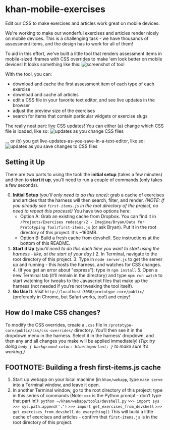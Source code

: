 # khan-mobile-exercises
Edit our CSS to make exercises and articles work great on mobile devices.

We're working to make our wonderful exercises and articles render nicely on mobile devices. This is a challenging task - we have thousands of assessment items, and the design has to work for all of them!

To aid in this effort, we've built a little tool that renders assessment items in mobile-sized iframes with CSS overrides to make 'em look better on mobile devices! It looks something like this:
![screenshot of tool](http://clrk.it/gUe1+)

With the tool, you can:
 - download and cache the first assessment item of each type of each exercise
 - download and cache all articles
 - edit a CSS file in your favorite text editor, and see live updates in the browser
 - adjust the preview size of the exercises
 - search for items that contain particular widgets or exercise slugs

The really neat part: live CSS updates! You can either (a) change which CSS file is loaded, like so:
![updates as you change CSS files](http://clrk.it/oz8y+)

... or (b) you get live-updates-as-you-save-in-a-text-editor, like so:
![updates as you save changes to CSS files](http://clrk.it/cEDD+)

## Setting it Up
There are two parts to using the tool: the **initial setup** (takes a few minutes) and then to **start it up**, you’ll need to run a couple of commands (only takes a few seconds).

0. **Initial Setup** _(you’ll only need to do this once)_: grab a cache of exercises and articles that the harness will then search, filter, and render. _(NOTE: If you already see `first-items.js` in the root directory of the project, no need to repeat this process!)_ You have two options here:
	* Option A: Grab an existing cache from Dropbox. You can find it in `/Projects/Exercises redesign/2 - Imagine/Bryan/Data for Prototyping Tool/first-items.js` (or ask Bryan). Put it in the root directory of this project. It's ~160MB.
	* Option B: Build a fresh cache from devshell. See instructions at the bottom of this README.
1. **Start it Up** _(you’ll need to do this each time you want to start using the harness - like, at the start of your day.)_
	2. In Terminal, navigate to the root directory of this project.
	3. Type in `node server.js` to get the server up and running - this hosts the harness, and watches for CSS changes.
	4. (If you get an error about "express"): type in `npm install`
	5. Open a new Terminal tab (it’ll remain in the directory) and type `npm run watch` to start watching for tweaks to the Javascript files that make up the harness (not needed if you’re not tweaking the tool itself).
2. **Go Use It**: Visit `http://localhost:3050/prototype-core/public/` (preferably in Chrome, but Safari works, too!) and enjoy!

## How do I make CSS changes?
To modify the CSS overrides, create a `.css` file in `/prototype-core/public/css/css-overrides/` directory. You’ll then see it in the dropdown menu in the harness. Select it in the harness’ dropdown, and then any and all changes you make will be applied immediately! _(Tip: try doing `body { background-color: blue!important; }` to make sure it’s working.)_

## FOOTNOTE: Building a fresh first-items.js cache
1. Start up webapp on your local machine (in `khan/webapp`, type `make serve` into a Terminal window, and leave it open.
2. In another Terminal window, go to the root directory of this project; type in this series of commands (Note: `>>>` is the Python prompt - don’t type that part in!):
		`python ~/khan/webapp/tools/devshell.py`
		`>>> import sys`
		`>>> sys.path.append('.')`
		`>>> import get_exercises_from_devshell`
		`>>> get_exercises_from_devshell.do_everything()`
	This will build a little cache of exercises and articles - confirm that `first-items.js` is in the root directory of this project.
